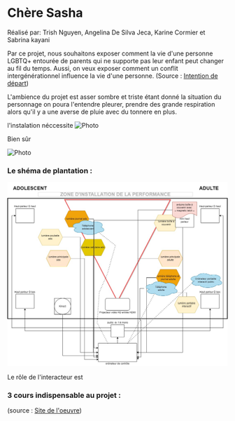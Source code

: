# Chère Sasha
Réalisé par: Trish Nguyen, Angelina De Silva Jeca, Karine Cormier et Sabrina kayani  
  
Par ce projet, nous souhaitons exposer comment la vie d'une personne LGBTQ+ entourée de parents qui ne supporte pas leur enfant peut changer au fil du temps. Aussi, on veux exposer comment un conflit intergénérationnel influence la vie d'une personne. (Source : [Intention de départ](https://tim-montmorency.com/2022/projets/Chere-Sasha/docs/web/preproduction.html))  
  
L'ambience du projet  est asser sombre et triste étant donné la situation du personnage on poura l'entendre pleurer, prendre des grande respiration alors qu'il y a une averse de pluie avec du tonnere en plus.
  
l'instalation néccessite 
![Photo](photo/chère_sasha_projecteur.JPEG)  
  
Bien sûr 
  
![Photo](photo/chère_sasha_logiciel.JPEG)  
  
### Le shéma de plantation :
![Photo](photo/chere_sasha_plantation.jpeg)  
  
Le rôle de l'interacteur est  
  
### 3 cours indispensable au projet :  

  
    
      
  (source : [Site de l'oeuvre]())

